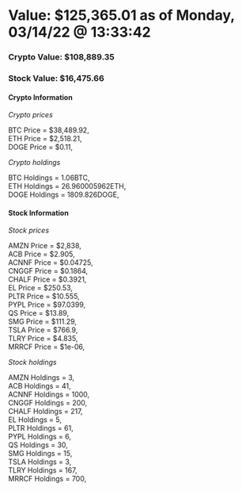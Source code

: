 # Value: $125,365.01 as of Monday, 03/14/22 @ 13:33:42 

### Crypto Value: $108,889.35

### Stock Value: $16,475.66

#### Crypto Information 
*Crypto prices* 

BTC Price = $38,489.92,  
ETH Price = $2,518.21,  
DOGE Price = $0.11,  


*Crypto holdings* 

BTC Holdings = 1.06BTC,  
ETH Holdings = 26.960005962ETH,  
DOGE Holdings = 1809.826DOGE,  


#### Stock Information 

*Stock prices* 

AMZN Price = $2,838,  
ACB Price = $2.905,  
ACNNF Price = $0.04725,  
CNGGF Price = $0.1864,  
CHALF Price = $0.3921,  
EL Price = $250.53,  
PLTR Price = $10.555,  
PYPL Price = $97.0399,  
QS Price = $13.89,  
SMG Price = $111.29,  
TSLA Price = $766.9,  
TLRY Price = $4.835,  
MRRCF Price = $1e-06,  


*Stock holdings* 

AMZN Holdings = 3,  
ACB Holdings = 41,  
ACNNF Holdings = 1000,  
CNGGF Holdings = 200,  
CHALF Holdings = 217,  
EL Holdings = 5,  
PLTR Holdings = 61,  
PYPL Holdings = 6,  
QS Holdings = 30,  
SMG Holdings = 15,  
TSLA Holdings = 3,  
TLRY Holdings = 167,  
MRRCF Holdings = 700,  


